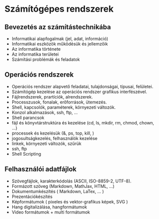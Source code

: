 # Számítógépes rendszerek

## Bevezetés az számítástechnikába

- Informatikai alapfogalmak (jel, adat, információ)
- Informatikai eszközök működésük és jellemzőik
- Az informatika története
- Az informatika területei
- Számítási problémák és feladatok

## Operációs rendszerek

- Operációs rendszer alapvető feladatai, tulajdonságai, típusai, felületei.
- Számítógép kezelése az operációs rendszer grafikus interfészével.
- Fájlrendszerek, prartíciók, alrendszerek.
- Processzusok, fonalak, erőforrások, ütemezés.
- Shell, kapcsolók, paraméterek, környezeti változók.
- Konzol alkalmazások, ssh, ftp, ...
- Shell parancsok
- fájl és könyvtárstruktúra és kezelése (cd, ls, mkdir, rm, chmod, chown, ...)
- processek és kezelésük (&, ps, top, kill, )
- jogosultságkezelés, felhasználók kezelése
- linkek, környezeti változók, szűrük
- ssh, ftp
- Shell Scripting

## Felhasználói adatfájlok

- Szövegfájlok, karakterkódolás (ASCII, ISO-8859-2, UTF-8).
- Formázott szöveg (Markdown, MathJax, HTML, ...)
- Dokumentumkészítés ( Markdown, LaTex, ... )
- Prezentációkészítés
- Képformátumok ( pixeles és vektor-grafikus képek, SVG )
- Hang digitalizálása, hangformátumok
- Video formátumok + multi formátumok
